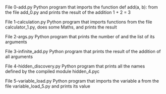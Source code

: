 File 0-add.py	Python program that imports the function def add(a, b): from the file add_0.py and prints the result of the addition 1 + 2 = 3

File 1-calculation.py	Python program that imports functions from the file calculator_1.py, does some Maths, and prints the result

File 2-args.py	Python program that prints the number of and the list of its arguments

File 3-infinite_add.py	Python program that prints the result of the addition of all arguments

File 4-hidden_discovery.py	Python program that prints all the names defined by the compiled module hidden_4.pyc

File 5-variable_load.py	Python program that imports the variable a from the file variable_load_5.py and prints its value
